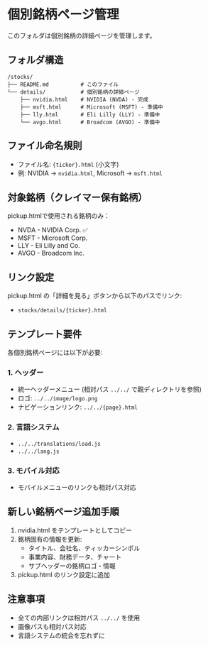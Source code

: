 # 個別銘柄ページ管理

このフォルダは個別銘柄の詳細ページを管理します。

## フォルダ構造

```
/stocks/
├── README.md          # このファイル
└── details/           # 個別銘柄の詳細ページ
    ├── nvidia.html    # NVIDIA (NVDA) - 完成
    ├── msft.html      # Microsoft (MSFT) - 準備中
    ├── lly.html       # Eli Lilly (LLY) - 準備中
    └── avgo.html      # Broadcom (AVGO) - 準備中
```

## ファイル命名規則

- ファイル名: `{ticker}.html` (小文字)
- 例: NVIDIA → `nvidia.html`, Microsoft → `msft.html`

## 対象銘柄（クレイマー保有銘柄）

pickup.htmlで使用される銘柄のみ：
- NVDA - NVIDIA Corp. ✅
- MSFT - Microsoft Corp.
- LLY - Eli Lilly and Co. 
- AVGO - Broadcom Inc.

## リンク設定

pickup.html の「詳細を見る」ボタンから以下のパスでリンク:
- `stocks/details/{ticker}.html`

## テンプレート要件

各個別銘柄ページには以下が必要:

### 1. ヘッダー
- 統一ヘッダーメニュー (相対パス `../../` で親ディレクトリを参照)
- ロゴ: `../../image/logo.png`
- ナビゲーションリンク: `../../{page}.html`

### 2. 言語システム
- `../../translations/load.js`
- `../../lang.js`

### 3. モバイル対応
- モバイルメニューのリンクも相対パス対応

## 新しい銘柄ページ追加手順

1. nvidia.html をテンプレートとしてコピー
2. 銘柄固有の情報を更新:
   - タイトル、会社名、ティッカーシンボル
   - 事業内容、財務データ、チャート
   - サブヘッダーの銘柄ロゴ・情報
3. pickup.html のリンク設定に追加

## 注意事項

- 全ての内部リンクは相対パス `../../` を使用
- 画像パスも相対パス対応
- 言語システムの統合を忘れずに